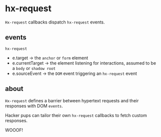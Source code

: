 # hx-request

`Hx-request` callbacks dispatch `hx-request` events.

## events

`hx-request`

- e.target -> the `anchor` or `form` element
- e.currentTarget -> the element listening for interactions, assumed to be a `body` or `shadow root`
- e.sourceEvent -> the `DOM` event triggering an `hx-request` event

## about

`Hx-request` defines a barrier between hypertext requests and their responses with DOM `events`.

Hacker pups can tailor their own `hx-request` callbacks to fetch custom responses.

WOOOF!
